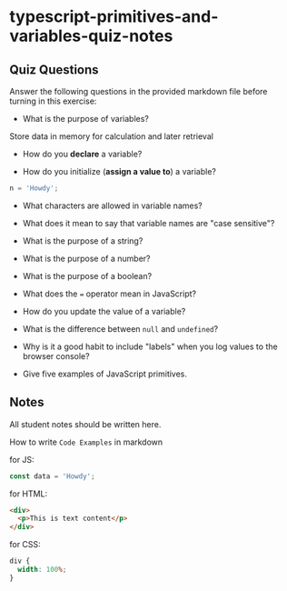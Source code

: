# typescript-primitives-and-variables-quiz-notes

## Quiz Questions

Answer the following questions in the provided markdown file before turning in this exercise:

- What is the purpose of variables?

Store data in memory for calculation and later retrieval

- How do you **declare** a variable?

- How do you initialize (**assign a value to**) a variable?

```javascript
n = 'Howdy';
```

- What characters are allowed in variable names?

- What does it mean to say that variable names are "case sensitive"?

- What is the purpose of a string?

- What is the purpose of a number?

- What is the purpose of a boolean?

- What does the `=` operator mean in JavaScript?

- How do you update the value of a variable?

- What is the difference between `null` and `undefined`?

- Why is it a good habit to include "labels" when you log values to the browser console?

- Give five examples of JavaScript primitives.

## Notes

All student notes should be written here.

How to write `Code Examples` in markdown

for JS:

```javascript
const data = 'Howdy';
```

for HTML:

```html
<div>
  <p>This is text content</p>
</div>
```

for CSS:

```css
div {
  width: 100%;
}
```
